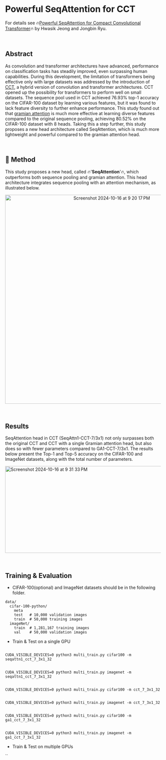 # Powerful SeqAttention for CCT

For details see 🔥[Powerful SeqAttention for Compact Convolutional Transformer]()🔥 by Hwasik Jeong and Jongbin Ryu.

<br>

## Abstract
As convolution and transformer architectures have advanced, performance on classification tasks has steadily improved, even surpassing human capabilities. 
During this development, the limitation of transformers being effective only with large datasets was addressed by the introduction of [CCT](https://arxiv.org/pdf/2104.05704), a hybrid version of convolution and transformer architectures. 
CCT opened up the possibility for transformers to perform well on small datasets. 
The sequence pool used in CCT achieved 76.93\% top-1 accuracy on the CIFAR-100 dataset by learning various features, but it was found to lack feature diversity to further enhance performance. 
This study found out that [gramian attention](https://openaccess.thecvf.com/content/ICCV2023/papers/Ryu_Gramian_Attention_Heads_are_Strong_yet_Efficient_Vision_Learners_ICCV_2023_paper.pdf) is much more effective at learning diverse features compared to the original sequence pooling, achieving 80.52\% on the CIFAR-100 dataset with 8 heads. 
Taking this a step further, this study proposes a new head architecture called SeqAttention, which is much more lightweight and powerful compared to the gramian attention head.

<br>

## 🌟 Method
This study proposes a new head, called 🔥'**SeqAttention**'🔥, which outperforms both sequence pooling and gramian attention. 
This head architecture integrates sequence pooling with an attention mechanism, as illustrated below.
<p align='center'>
  <img width="674" alt="Screenshot 2024-10-16 at 9 20 17 PM" src="https://github.com/user-attachments/assets/be18a131-398d-44c8-ba4f-fee911bfe00c">
</p>

<br>

## Results
SeqAttention head in CCT (SeqAttn1-CCT-7/3x1) not only surpasses both the original CCT and CCT with a single Gramian attention head, but also does so with fewer parameters compared to GA1-CCT-7/3x1. 
The results below present the Top-1 and Top-5 accuracy on the CIFAR-100 and ImageNet datasets, along with the total number of parameters.
<p>
  <img width="1000", height="280" alt="Screenshot 2024-10-16 at 9 31 33 PM" src="https://github.com/user-attachments/assets/b3e2ff87-fac8-4789-b3cd-e8c87b06599a">
</p>

<br>

## Training & Evaluation
- CIFAR-100(optional) and ImageNet datasets should be in the following folder.
```
data/
  cifar-100-python/
    meta  
    test   # 10,000 validation images
    train  # 50,000 training images
  imageNet/
    train  # 1,281,167 training images
    val    # 50,000 validation images
```


- Train & Test on a single GPU
  
```

CUDA_VISIBLE_DEVICES=0 python3 multi_train.py cifar100 -m seqattn1_cct_7_3x1_32

```

```

CUDA_VISIBLE_DEVICES=0 python3 multi_train.py imagenet -m seqattn1_cct_7_3x1_32

```

```

CUDA_VISIBLE_DEVICES=0 python3 multi_train.py cifar100 -m cct_7_3x1_32

```

```

CUDA_VISIBLE_DEVICES=0 python3 multi_train.py imagenet -m cct_7_3x1_32

```

```

CUDA_VISIBLE_DEVICES=0 python3 multi_train.py cifar100 -m ga1_cct_7_3x1_32

```

```

CUDA_VISIBLE_DEVICES=0 python3 multi_train.py imagenet -m ga1_cct_7_3x1_32

```

- Train & Test on multiple GPUs

``
